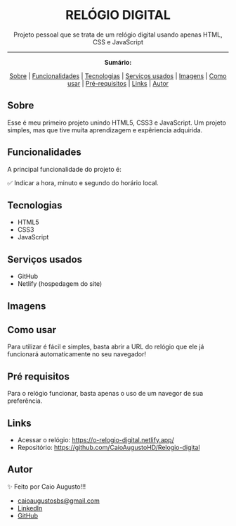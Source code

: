 <h1 align="center">RELÓGIO DIGITAL</h1>
<p align="center">Projeto pessoal que se trata de um relógio digital usando apenas HTML, CSS e JavaScript</p>

---

**<p align="center">Sumário:</p>**
<p align="center">
<a href="#sobre">Sobre</a> |
<a href="#funcionalidades">Funcionalidades</a> |
<a href="#tecnologias">Tecnologias</a> |
<a href="#serviços-usados">Serviços usados</a> |
<a href="#imagens">Imagens</a> |
<a href="#como-usar">Como usar</a> |
<a href="#pré-requisitos">Pré-requisitos</a> |
<a href="links">Links</a> |
<a href="#autor">Autor</a></p>



## Sobre
Esse é meu primeiro projeto unindo HTML5, CSS3 e JavaScript. Um projeto simples, mas que tive muita aprendizagem e expêriencia adquirida.


## Funcionalidades
A principal funcionalidade do projeto é:

✅ Indicar a hora, minuto e segundo do horário local.

## Tecnologias
* HTML5
* CSS3
* JavaScript


## Serviços usados
* GitHub
* Netlify (hospedagem do site)


## Imagens



## Como usar
Para utilizar é fácil e simples, basta abrir a URL do relógio que ele já funcionará automaticamente no seu navegador!


## Pré requisitos
Para o relógio funcionar, basta apenas o uso de um navegor de sua preferência.


## Links
* Acessar o relógio: https://o-relogio-digital.netlify.app/
* Repositório: https://github.com/CaioAugustoHD/Relogio-digital


## Autor
✨ Feito por Caio Augusto!!!

* caioaugustosbs@gmail.com
* <a href="https://www.linkedin.com/in/caio-augusto-cap/" target=”_blank”>LinkedIn</a>
* <a href="https://github.com/CaioAugustoHD" target=”_blank”>GitHub</a>
